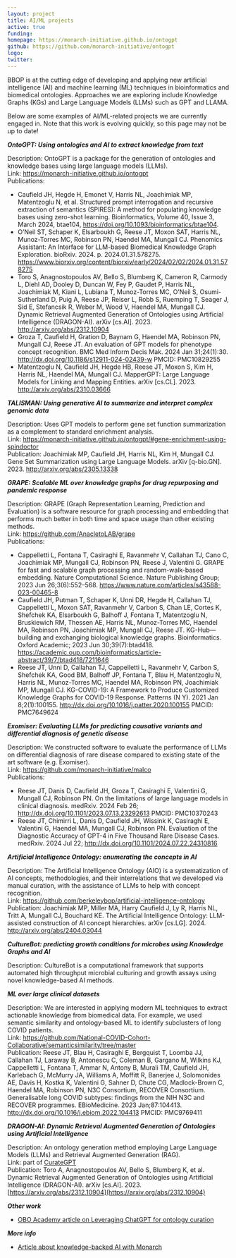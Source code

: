 ```yaml
---
layout: project
title: AI/ML projects
active: true
funding: 
homepage: https://monarch-initiative.github.io/ontogpt
github: https://github.com/monarch-initiative/ontogpt 
logo: 
twitter: 
---
```


BBOP is at the cutting edge of developing and applying new artificial intelligence (AI) and machine learning (ML) techniques in bioinformatics and biomedical ontologies.
Approaches we are exploring include Knowledge Graphs (KGs) and Large Language Models (LLMs) such as GPT and LLAMA.

Below are some examples of AI/ML-related projects we are currently engaged in.
Note that this work is evolving quickly, so this page may not be up to date!

***OntoGPT: Using ontologies and AI to extract knowledge from text***

Description: OntoGPT is a package for the generation of ontologies and knowledge bases using large language models (LLMs).<br/>
Link: https://monarch-initiative.github.io/ontogpt<br/>
Publications:
- Caufield JH, Hegde H, Emonet V, Harris NL, Joachimiak MP, Matentzoglu N, et al. Structured prompt interrogation and recursive extraction of semantics (SPIRES): A method for populating knowledge bases using zero-shot learning. Bioinformatics, Volume 40, Issue 3, March 2024, btae104, https://doi.org/10.1093/bioinformatics/btae104.
- O’Neil ST, Schaper K, Elsarboukh G, Reese JT, Moxon SAT, Harris NL, Munoz-Torres MC, Robinson PN, Haendel MA, Mungall CJ. Phenomics Assistant: An Interface for LLM-based Biomedical Knowledge Graph Exploration. bioRxiv. 2024. p. 2024.01.31.578275. https://www.biorxiv.org/content/biorxiv/early/2024/02/02/2024.01.31.578275
- Toro S, Anagnostopoulos AV, Bello S, Blumberg K, Cameron R, Carmody L, Diehl AD, Dooley D, Duncan W, Fey P, Gaudet P, Harris NL, Joachimiak M, Kiani L, Lubiana T, Munoz-Torres MC, O’Neil S, Osumi-Sutherland D, Puig A, Reese JP, Reiser L, Robb S, Ruemping T, Seager J, Sid E, Stefancsik R, Weber M, Wood V, Haendel MA, Mungall CJ. Dynamic Retrieval Augmented Generation of Ontologies using Artificial Intelligence (DRAGON-AI). arXiv [cs.AI]. 2023. http://arxiv.org/abs/2312.10904
- Groza T, Caufield H, Gration D, Baynam G, Haendel MA, Robinson PN, Mungall CJ, Reese JT. An evaluation of GPT models for phenotype concept recognition. BMC Med Inform Decis Mak. 2024 Jan 31;24(1):30. http://dx.doi.org/10.1186/s12911-024-02439-w PMCID: PMC10829255
- Matentzoglu N, Caufield JH, Hegde HB, Reese JT, Moxon S, Kim H, Harris NL, Haendel MA, Mungall CJ. MapperGPT: Large Language Models for Linking and Mapping Entities. arXiv [cs.CL]. 2023. http://arxiv.org/abs/2310.03666

***TALISMAN: Using generative AI to summarize and interpret complex genomic data***

Description: Uses GPT models to perform gene set function summarization as a complement to standard enrichment analysis.<br/>
Link: https://monarch-initiative.github.io/ontogpt/#gene-enrichment-using-spindoctor<br/>
Publication: Joachimiak MP, Caufield JH, Harris NL, Kim H, Mungall CJ. Gene Set Summarization using Large Language Models. arXiv [q-bio.GN]. 2023. http://arxiv.org/abs/2305.13338 

***GRAPE: Scalable ML over knowledge graphs for drug repurposing and pandemic response***

Description: GRAPE (Graph Representation Learning, Prediction and Evaluation) is a software resource for graph processing and embedding that performs much better in both time and space usage than other existing methods.<br/>
Link: https://github.com/AnacletoLAB/grape <br/>
Publications: 
- Cappelletti L, Fontana T, Casiraghi E, Ravanmehr V, Callahan TJ, Cano C, Joachimiak MP, Mungall CJ, Robinson PN, Reese J, Valentini G. GRAPE for fast and scalable graph processing and random-walk-based embedding. Nature Computational Science. Nature Publishing Group; 2023 Jun 26;3(6):552–568. https://www.nature.com/articles/s43588-023-00465-8 
- Caufield JH, Putman T, Schaper K, Unni DR, Hegde H, Callahan TJ, Cappelletti L, Moxon SAT, Ravanmehr V, Carbon S, Chan LE, Cortes K, Shefchek KA, Elsarboukh G, Balhoff J, Fontana T, Matentzoglu N, Bruskiewich RM, Thessen AE, Harris NL, Munoz-Torres MC, Haendel MA, Robinson PN, Joachimiak MP, Mungall CJ, Reese JT. KG-Hub—building and exchanging biological knowledge graphs. Bioinformatics. Oxford Academic; 2023 Jun 30;39(7):btad418. https://academic.oup.com/bioinformatics/article-abstract/39/7/btad418/7211646
- Reese JT, Unni D, Callahan TJ, Cappelletti L, Ravanmehr V, Carbon S, Shefchek KA, Good BM, Balhoff JP, Fontana T, Blau H, Matentzoglu N, Harris NL, Munoz-Torres MC, Haendel MA, Robinson PN, Joachimiak MP, Mungall CJ. KG-COVID-19: A Framework to Produce Customized Knowledge Graphs for COVID-19 Response. Patterns (N Y). 2021 Jan 8;2(1):100155. http://dx.doi.org/10.1016/j.patter.2020.100155 PMCID: PMC7649624

***Exomiser: Evaluating LLMs for predicting causative variants and differential diagnosis of genetic disease***

Description: We constructed software to evaluate the performance of LLMs on differential diagnosis of rare disease compared to existing state of the art software (e.g. Exomiser).<br/>
Link: https://github.com/monarch-initiative/malco <br/>
Publications:
- Reese JT, Danis D, Caufield JH, Groza T, Casiraghi E, Valentini G, Mungall CJ, Robinson PN. On the limitations of large language models in clinical diagnosis. medRxiv. 2024 Feb 26; http://dx.doi.org/10.1101/2023.07.13.23292613 PMCID: PMC10370243 
- Reese JT, Chimirri L, Danis D, Caufield JH, Wissink K, Casiraghi E, Valentini G, Haendel MA, Mungall CJ, Robinson PN. Evaluation of the Diagnostic Accuracy of GPT-4 in Five Thousand Rare Disease Cases. medRxiv. 2024 Jul 22; http://dx.doi.org/10.1101/2024.07.22.24310816

***Artificial Intelligence Ontology: enumerating the concepts in AI***

Description: The Artificial Intelligence Ontology (AIO) is a systematization of AI concepts, methodologies, and their interrelations that we developed via manual curation, with the assistance of LLMs to help with concept recognition.<br/>
Link: https://github.com/berkeleybop/artificial-intelligence-ontology <br/>
Publication: Joachimiak MP, Miller MA, Harry Caufield J, Ly R, Harris NL, Tritt A, Mungall CJ, Bouchard KE. The Artificial Intelligence Ontology: LLM-assisted construction of AI concept hierarchies. arXiv [cs.LG]. 2024. http://arxiv.org/abs/2404.03044 

***CultureBot: predicting growth conditions for microbes using Knowledge Graphs and AI***

Description: CultureBot is a computational framework that supports automated high throughput microbial culturing and growth assays using novel knowledge-based AI methods.

***ML over large clinical datasets***

Description: We are interested in applying modern ML techniques to extract actionable knowledge from biomedical data. For example, we used semantic similarity and ontology-based ML to identify subclusters of long COVID patients.<br/>
Link: https://github.com/National-COVID-Cohort-Collaborative/semanticsimilarity/tree/master <br/>
Publication: Reese JT, Blau H, Casiraghi E, Bergquist T, Loomba JJ, Callahan TJ, Laraway B, Antonescu C, Coleman B, Gargano M, Wilkins KJ, Cappelletti L, Fontana T, Ammar N, Antony B, Murali TM, Caufield JH, Karlebach G, McMurry JA, Williams A, Moffitt R, Banerjee J, Solomonides AE, Davis H, Kostka K, Valentini G, Sahner D, Chute CG, Madlock-Brown C, Haendel MA, Robinson PN, N3C Consortium, RECOVER Consortium. Generalisable long COVID subtypes: findings from the NIH N3C and RECOVER programmes. EBioMedicine. 2023 Jan;87:104413. http://dx.doi.org/10.1016/j.ebiom.2022.104413 PMCID: PMC9769411

***DRAGON-AI: Dynamic Retrieval Augmented Generation of Ontologies using Artificial Intelligence***

Description: An ontology generation method employing Large Language Models (LLMs) and Retrieval Augmented Generation (RAG).<br/>
Link: part of [CurateGPT](https://github.com/monarch-initiative/curate-gpt)<br/>
Publication: Toro A, Anagnostopoulos AV, Bello S, Blumberg K, et al. Dynamic Retrieval Augmented Generation of Ontologies using Artificial Intelligence (DRAGON-AI). arXiv [cs.AI]. 2023. [https://arxiv.org/abs/2312.10904](https://arxiv.org/abs/2312.10904)

***Other work***

- [OBO Academy article on Leveraging ChatGPT for ontology curation](https://oboacademy.github.io/obook/lesson/chatgpt-ontology-curation/)

***More info***

- [Article about knowledge-backed AI with Monarch](https://monarchinit.medium.com/knowledge-backed-ai-with-monarch-a-match-made-in-heaven-a8296eec6b9f)
